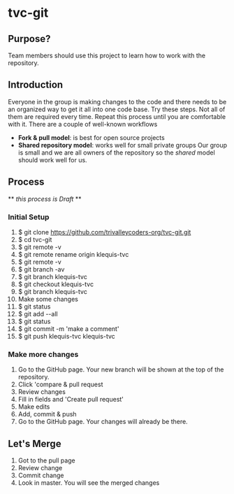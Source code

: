 # tvc-git
## Purpose?
Team members should use this project to learn how to work with the repository.
## Introduction
Everyone in the group is making changes to the code and there needs to be an organized way to get it all into one code base.
Try these steps. Not all of them are required every time. Repeat this process until you are comfortable with it.
There are a couple of well-known workflows
- **Fork & pull model**: is best for open source projects
- **Shared repository model**: works well for small private groups
Our group is small and we are all owners of the repository so the _shared_ model should work well for us.

## Process
** _this process is Draft_ **
### Initial Setup
1. $ git clone  https://github.com/trivalleycoders-org/tvc-git.git
2. $ cd tvc-git
3. $ git remote -v
4. $ git remote rename origin klequis-tvc
5. $ git remote -v
6. $ git branch -av
7. $ git branch klequis-tvc
8. $ git checkout klequis-tvc
9. $ git branch klequis-tvc
10. Make some changes
11. $ git status
12. $ git add --all
13. $ git status
14. $ git commit -m 'make a comment'
15. $ git push klequis-tvc klequis-tvc


### Make more changes
1. Go to the GitHub page. Your new branch will be shown at the top of the repository.
2. Click 'compare & pull request
3. Review changes
4. Fill in fields and 'Create pull request'
5. Make edits
7. Add, commit & push
8. Go to the GitHub page. Your changes will already be there.

## Let's Merge
1. Got to the pull page
2. Review change
3. Commit change
4. Look in master. You will see the merged changes

